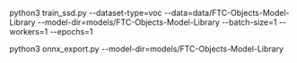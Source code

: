 python3 train_ssd.py --dataset-type=voc --data=data/FTC-Objects-Model-Library --model-dir=models/FTC-Objects-Model-Library --batch-size=1 --workers=1 --epochs=1

python3 onnx_export.py --model-dir=models/FTC-Objects-Model-Library
